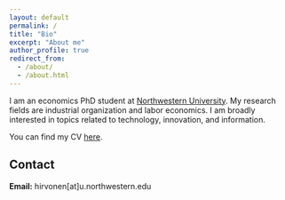```yaml
---
layout: default
permalink: /
title: "Bio"
excerpt: "About me"
author_profile: true
redirect_from: 
  - /about/
  - /about.html
---
```


I am an economics PhD student at [Northwestern University](https://economics.northwestern.edu/ "Northwestern Economics"). My research fields are industrial organization and labor economics. I am broadly interested in topics related to technology, innovation, and information.

You can find my CV [here](https://hirvj.github.io/files/CV-Hirvonen.pdf "CV").

## Contact

**Email:** hirvonen[at]u.northwestern.edu